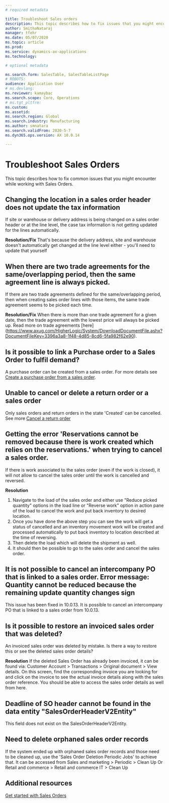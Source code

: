 ```yaml
---
# required metadata

title: Troubleshoot Sales orders
description: This topic describes how to fix issues that you might encounter while working with Sales Orders.
author: SmithaNataraj
manager: tfehr
ms.date: 05/07/2020
ms.topic: article
ms.prod: 
ms.service: dynamics-ax-applications
ms.technology: 

# optional metadata

ms.search.form: SalesTable, SalesTableListPage
# ROBOTS: 
audience: Application User
# ms.devlang: 
ms.reviewer: kamaybac
ms.search.scope: Core, Operations
# ms.tgt_pltfrm: 
ms.custom: 
ms.assetid: 
ms.search.region: Global
ms.search.industry: Manufacturing
ms.author: smnatara
ms.search.validFrom: 2020-5-7
ms.dyn365.ops.version: AX 10.0.14

---
```

# Troubleshoot Sales Orders 

This topic describes how to fix common issues that you might encounter while working with Sales Orders.

##  Changing the location in a sales order header does not update the tax information 
If site or warehouse or delivery address is being changed on a sales order header or at the line level, the case tax information is not getting updated for the lines automatically.
		
**Resolution/Fix**
That's because the delivery address, site and warehouse doesn't automatically get changed at the line level either - you'll need to update that yourself

##  When there are two trade agreements for the same/overlapping period, then the same agreement line is always picked.
If there are two trade agreements defined for the same/overlapping period, then when creating sales order lines with those items, the same trade agreement seems to be picked each time.
		
**Resolution/Fix**
When there is more than one trade agreement for a given date, then the trade agreement with the lowest price will always be picked up. Read more on trade agreements [here] (https://www.axug.com/HigherLogic/System/DownloadDocumentFile.ashx?DocumentFileKey=3396a3a8-1f48-4d85-8cd6-5fa982f62e90).

## Is it possible to link a Purchase order to a Sales Order to fulfil demand? 
A purchase order can be created from a sales order. For more details see [Create a purchase order from a sales order](https://docs.microsoft.com/en-us/dynamics365/supply-chain/sales-marketing/tasks/create-purchase-order-sales-order).

## Unable to cancel or delete a return order or a sales order
Only sales orders and return orders in the state 'Created' can be cancelled. See more [Cancel a return order](https://docs.microsoft.com/en-us/dynamics365/supply-chain/service-management/cancel-return-order)

## Getting the error 'Reservations cannot be removed because there is work created which relies on the reservations.' when trying to cancel a sales order.
If there is work associated to the sales order (even if the work is closed), it will not allow to cancel the sales order until the work is cancelled and reversed.

**Resolution**
1. Navigate to the load of the sales order and either use "Reduce picked quantity" options in the load line or "Reverse work" option in action pane of the load to cancel the work and put back inventory to desired location.
2. Once you have done the above step you can see the work will get a status of cancelled and an inventory movement work will be created and processed automatically to put back inventory to location described at the time of reversing.
3. Then delete the load which will delete the shipment as well.
4. It should then be possible to go to the sales order and cancel the sales order.

## It is not possible to cancel an intercompany PO that is linked to a sales order. Error message: Quantity cannot be reduced because the remaining update quantity changes sign
This issue has been fixed in 10.0.13. It is possible to cancel an intercompany PO that is linked to a sales order from 10.0.13.

## Is it possible to restore an invoiced sales order that was deleted?
An invoiced sales order was deleted by mistake. Is there a way to restore this or see the deleted sales order details?

**Resolution**
If the deleted Sales Order has already been invoiced, it can be found via:  Customer Account > Transactions > Original document > View details. On this screen, find the corresponding invoice you are looking for and click on the invoice to see the actual invoice details along with the sales order reference. You should be able to access the sales order details as well from here.

## Deadline of SO header cannot be found in the data entity "SalesOrderHeaderV2Entity"

This field does not exist on the SalesOrderHeaderV2Entity.

## Need to delete orphaned sales order records
If the system ended up with orphaned sales order records and those need to be cleaned up, use the 'Sales Order Deletion Periodic Jobs' to achieve that. It can be accessed from  Sales and marketing > Periodic > Clean Up Or Retail and commerce > Retail and commerce IT > Clean Up


## Additional resources

[Get started with Sales Orders](get-started.md)

